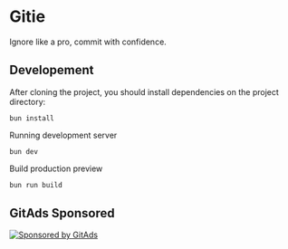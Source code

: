 <!-- GitAds-Verify: FG3WWD4TVN66U7VX89ITDRJSXYQRSH7X -->

# Gitie

Ignore like a pro, commit with confidence.

## Developement

After cloning the project, you should install dependencies on the project directory:

```shell
bun install
```

Running development server

```shell
bun dev
```

Build production preview

```bash
bun run build
```

## GitAds Sponsored

[![Sponsored by GitAds](https://gitads.dev/v1/ad-serve?source=yuxxeun/gitie@github)](https://gitads.dev/v1/ad-track?source=yuxxeun/gitie@github)
